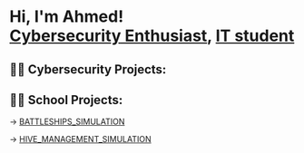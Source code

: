 <h1>Hi, I'm Ahmed! <br/><a href="https://github.com/Naokir0">Cybersecurity Enthusiast</a>, <a href="https://www.linkedin.com/in/ahmed-berrada-293015257">IT student</a>

<h2>👨‍💻 Cybersecurity Projects:</h2>


<h2>👨‍🎓 School Projects:</h2>
-> <a href="https://github.com/Naokir0/Bataille_Navale_C">BATTLESHIPS_SIMULATION</a>

-> <a href="https://github.com/Naokir0/Hive_Management">HIVE_MANAGEMENT_SIMULATION</a>


